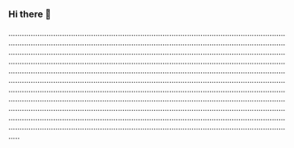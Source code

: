 ### Hi there 👋

.........................................................................................................................................................................................................................................................................................................................................................................................................................................................................................................................................................................................................................................................................................................................................................................................................................................................................................................................................................................................................................................................................................................................................................................................................................................................................................................................................................................................................................